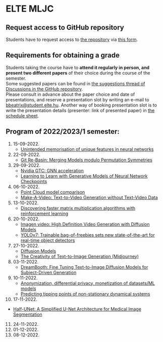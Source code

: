 # ELTE MLJC

## Request access to GitHub repository
Students have to request access to [the repository](https://github.com/csabaiBio/elte_ml_journal_club) via [this form](https://forms.gle/2oJtnUBJ8gReymuU8). 

## Requirements for obtaining a grade  
Students taking the course have to **attend it regularly in person, and present two different papers** of their choice during the course of the semester. <br>
Some suggested papers can be found in [the suggestions thread of Discussions in the GitHub repository](https://github.com/csabaiBio/elte_ml_journal_club/discussions/95). <br>
Please consult in advance about the paper choice and date of presentations, and reserve a presentation slot by writing an e-mail to bbeatrix@student.elte.hu. Another way of booking presentation slot is to write the presentation details (presenter: link of presented paper) in [the schedule sheet](https://docs.google.com/spreadsheets/d/1RKnNpA8xfFrHnoDP68YYs5omItHR3VV3xGJ_dXvnOxE/edit?usp=sharing). <br>

## Program of 2022/2023/1 semester:
1. 15-09-2022.<br>
   - [Unintended memorisation of unique features in neural networks](https://arxiv.org/abs/2205.10079)<br>
2. 22-09-2022. <br>
   - [Git Re-Basin: Merging Models modulo Permutation Symmetries](https://arxiv.org/abs/2209.04836)<br>
3. 29-09-2022. <br> 
   - [Nvidia GTC: GNN acceleration](https://www.nvidia.com/gtc/)<br>
   - [Learning to Learn with Generative Models of Neural Network Checkpoints](https://arxiv.org/abs/2209.12892)<br>
4. 06-10-2022. <br> 
   - [Point Cloud model comparison](https://arxiv.org/abs/1612.00593)<br>
   - [Make-A-Video: Text-to-Video Generation without Text-Video Data](https://arxiv.org/abs/2209.14792)<br>
5. 13-10-2022. <br> 
   - [Discovering faster matrix multiplication algorithms with reinforcement learning](https://www.nature.com/articles/s41586-022-05172-4)<br>
6. 20-10-2022. <br> 
   - [Imagen video: High Definition Video Generation with Diffusion Models](https://imagen.research.google/video/paper.pdf)<br>
   - [YOLOv7: Trainable bag-of-freebies sets new state-of-the-art for real-time object detectors](https://arxiv.org/abs/2207.02696)<br>
7. 27-10-2022. <br> 
   - [Diffusion Models](https://arxiv.org/abs/2006.11239)<br>
   - [The Creativity of Text-to-Image Generation (Midjourney)](https://arxiv.org/abs/2206.02904)<br>
8. 03-11-2022. <br> 
   - [DreamBooth: Fine Tuning Text-to-Image Diffusion Models for Subject-Driven Generation](https://arxiv.org/abs/2208.12242)<br>
9. 10-11-2022. <br> 
   - [Anonymization, differential privacy, monetization of datasets/ML models]()<br>
   - [Predicting tipping points of non-stationary dynamical systems](https://arxiv.org/abs/2207.00521)<br>
10. 17-11-2022. <br>  
   - [Half-UNet: A Simplified U-Net Architecture for Medical Image Segmentation](https://www.frontiersin.org/articles/10.3389/fninf.2022.911679/full)<br>
11. 24-11-2022. <br>
12. 01-12-2022. <br> 
13. 08-12-2022. <br>
